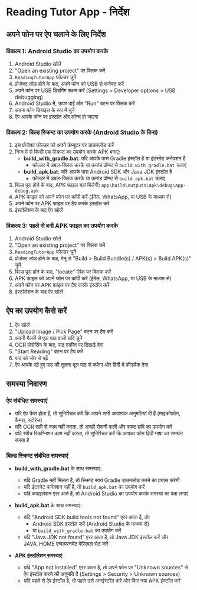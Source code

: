 # Reading Tutor App - निर्देश

## अपने फोन पर ऐप चलाने के लिए निर्देश

### विकल्प 1: Android Studio का उपयोग करके

1. Android Studio खोलें
2. "Open an existing project" पर क्लिक करें
3. `ReadingTutorApp` फोल्डर चुनें
4. प्रोजेक्ट लोड होने के बाद, अपने फोन को USB से कनेक्ट करें
5. अपने फोन पर USB डिबगिंग सक्षम करें (Settings > Developer options > USB debugging)
6. Android Studio में, ऊपर दाईं ओर "Run" बटन पर क्लिक करें
7. अपना फोन डिवाइस के रूप में चुनें
8. ऐप आपके फोन पर इंस्टॉल और लॉन्च हो जाएगा

### विकल्प 2: बिल्ड स्क्रिप्ट का उपयोग करके (Android Studio के बिना)

1. इस प्रोजेक्ट फोल्डर को अपने कंप्यूटर पर डाउनलोड करें
2. निम्न में से किसी एक स्क्रिप्ट का उपयोग करके APK बनाएं:
   - **build_with_gradle.bat**: यदि आपके पास Gradle इंस्टॉल है या इंटरनेट कनेक्शन है
     - फोल्डर में डबल-क्लिक करके या कमांड प्रॉम्प्ट से `build_with_gradle.bat` चलाएं
   - **build_apk.bat**: यदि आपके पास Android SDK और Java JDK इंस्टॉल है
     - फोल्डर में डबल-क्लिक करके या कमांड प्रॉम्प्ट से `build_apk.bat` चलाएं
3. बिल्ड पूरा होने के बाद, APK फाइल यहां मिलेगी: `app\build\outputs\apk\debug\app-debug.apk`
4. APK फाइल को अपने फोन पर कॉपी करें (ईमेल, WhatsApp, या USB के माध्यम से)
5. अपने फोन पर APK फाइल पर टैप करके इंस्टॉल करें
6. इंस्टॉलेशन के बाद ऐप खोलें

### विकल्प 3: पहले से बनी APK फाइल का उपयोग करके

1. Android Studio खोलें
2. "Open an existing project" पर क्लिक करें
3. `ReadingTutorApp` फोल्डर चुनें
4. प्रोजेक्ट लोड होने के बाद, मेनू से "Build > Build Bundle(s) / APK(s) > Build APK(s)" चुनें
5. बिल्ड पूरा होने के बाद, "locate" लिंक पर क्लिक करें
6. APK फाइल को अपने फोन पर कॉपी करें (ईमेल, WhatsApp, या USB के माध्यम से)
7. अपने फोन पर APK फाइल पर टैप करके इंस्टॉल करें
8. इंस्टॉलेशन के बाद ऐप खोलें

## ऐप का उपयोग कैसे करें

1. ऐप खोलें
2. "Upload Image / Pick Page" बटन पर टैप करें
3. अपनी गैलरी से एक पाठ वाली छवि चुनें
4. OCR प्रोसेसिंग के बाद, पाठ स्क्रीन पर दिखाई देगा
5. "Start Reading" बटन पर टैप करें
6. पाठ को जोर से पढ़ें
7. ऐप आपके पढ़े हुए पाठ की तुलना मूल पाठ से करेगा और हिंदी में फीडबैक देगा

## समस्या निवारण

### ऐप संबंधित समस्याएं
- यदि ऐप क्रैश होता है, तो सुनिश्चित करें कि आपने सभी आवश्यक अनुमतियां दी हैं (माइक्रोफोन, कैमरा, स्टोरेज)
- यदि OCR सही से काम नहीं करता, तो अच्छी रोशनी वाली और स्पष्ट छवि का उपयोग करें
- यदि स्पीच रिकग्निशन काम नहीं करता, तो सुनिश्चित करें कि आपका फोन हिंदी भाषा का समर्थन करता है

### बिल्ड स्क्रिप्ट संबंधित समस्याएं
- **build_with_gradle.bat** के साथ समस्याएं:
  - यदि Gradle नहीं मिलता है, तो स्क्रिप्ट स्वयं Gradle डाउनलोड करने का प्रयास करेगी
  - यदि इंटरनेट कनेक्शन नहीं है, तो `build_apk.bat` का उपयोग करें
  - यदि कंपाइलेशन एरर आते हैं, तो Android Studio का उपयोग करके समस्या का पता लगाएं

- **build_apk.bat** के साथ समस्याएं:
  - यदि "Android SDK build tools not found" एरर आता है, तो:
    - Android SDK इंस्टॉल करें (Android Studio के माध्यम से)
    - या `build_with_gradle.bat` का उपयोग करें
  - यदि "Java JDK not found" एरर आता है, तो Java JDK इंस्टॉल करें और JAVA_HOME एन्वायरनमेंट वेरिएबल सेट करें

- **APK इंस्टॉलेशन समस्याएं**:
  - यदि "App not installed" एरर आता है, तो अपने फोन पर "Unknown sources" से ऐप इंस्टॉल करने की अनुमति दें (Settings > Security > Unknown sources)
  - यदि पहले से ऐप इंस्टॉल है, तो पहले उसे अनइंस्टॉल करें और फिर नया APK इंस्टॉल करें